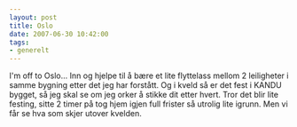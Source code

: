```yaml
---
layout: post
title: Oslo
date: 2007-06-30 10:42:00
tags: 
- generelt
---
```

I'm off to Oslo... Inn og hjelpe til å bære et lite flyttelass mellom 2 leiligheter i samme bygning etter det jeg har forstått. Og i kveld så er det fest i KANDU bygget, så jeg skal se om jeg orker å stikke dit etter hvert. Tror det blir lite festing, sitte 2 timer på tog hjem igjen full frister så utrolig lite igrunn. Men vi får se hva som skjer utover kvelden.

